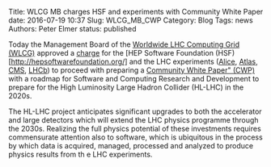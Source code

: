 Title: WLCG MB charges HSF and experiments with Community White Paper
date: 2016-07-19 10:37
Slug: WLCG_MB_CWP
Category: Blog
Tags:  news
Authors: Peter Elmer
status: published

Today the Management Board of the [Worldwide LHC Computing Grid (WLCG)](http://wlcg.web.cern.ch/) approved a [charge](http://hepsoftwarefoundation.org/assets/CWP-Charge-HSF.pdf) for the [HEP Software Foundation (HSF)[http://hepsoftwarefoundation.org/] and the LHC experiments ([Alice](http://aliceinfo.cern.ch/Public/Welcome.html), [Atlas](http://atlas.cern/), [CMS](http://cms.web.cern.ch/), [LHCb](http://lhcb.web.cern.ch/lhcb/)) to proceed with preparing a [Community White Paper" (CWP)](http://hepsoftwarefoundation.org/assets/CWP-Charge-HSF.pdf) with a roadmap for Software and Computing Research and Development to prepare for the High Luminosity Large Hadron Collider (HL-LHC) in the 2020s.

The HL-LHC project anticipates significant upgrades to both the
accelerator and large detectors which will extend the LHC physics
programme through the 2030s. Realizing the full physics potential
of these investments requires commensurate attention also to software,
which is ubiquitous in the process by which data is acquired,
managed, processed and analyzed to produce physics results from th
e LHC experiments.

